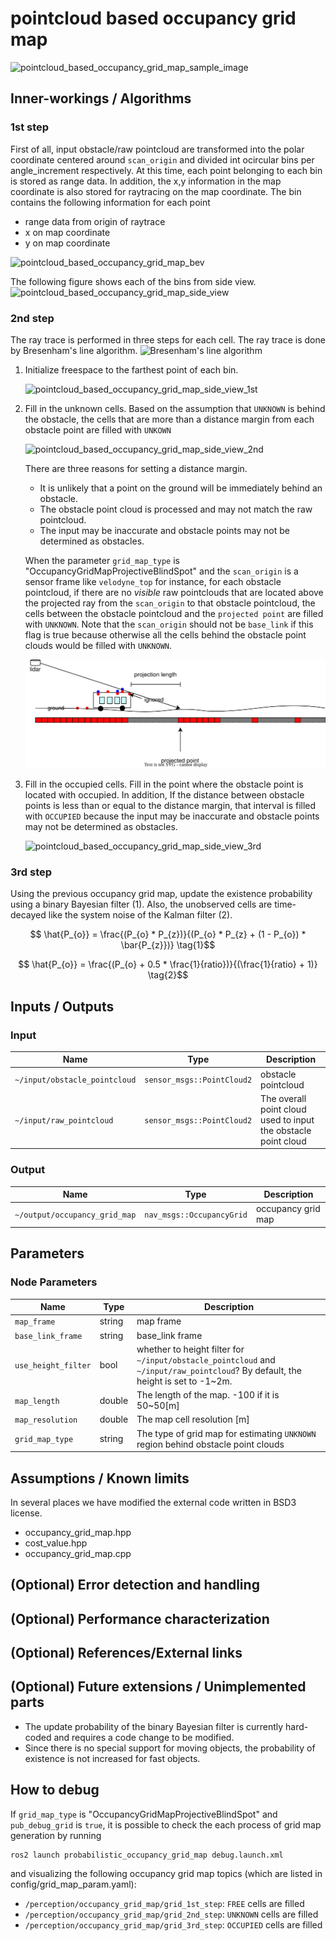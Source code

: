 # pointcloud based occupancy grid map

![pointcloud_based_occupancy_grid_map_sample_image](./image/pointcloud_based_occupancy_grid_map_sample_image.gif)

## Inner-workings / Algorithms

### 1st step

First of all, input obstacle/raw pointcloud are transformed into the polar coordinate centered around `scan_origin` and divided int ocircular bins per angle_increment respectively.
At this time, each point belonging to each bin is stored as range data. In addition, the x,y information in the map coordinate is also stored for raytracing on the map coordinate.
The bin contains the following information for each point

- range data from origin of raytrace
- x on map coordinate
- y on map coordinate

![pointcloud_based_occupancy_grid_map_bev](./image/pointcloud_based_occupancy_grid_map_bev.svg)

The following figure shows each of the bins from side view.
![pointcloud_based_occupancy_grid_map_side_view](./image/pointcloud_based_occupancy_grid_map_side_view.svg)

### 2nd step

The ray trace is performed in three steps for each cell.
The ray trace is done by Bresenham's line algorithm.
![Bresenham's line algorithm](./image/bresenham.svg)

1. Initialize freespace to the farthest point of each bin.

   ![pointcloud_based_occupancy_grid_map_side_view_1st](./image/pointcloud_based_occupancy_grid_map_side_view_1st.svg)

2. Fill in the unknown cells.
   Based on the assumption that `UNKNOWN` is behind the obstacle, the cells that are more than a distance margin from each obstacle point are filled with `UNKOWN`

   ![pointcloud_based_occupancy_grid_map_side_view_2nd](./image/pointcloud_based_occupancy_grid_map_side_view_2nd.svg)

   There are three reasons for setting a distance margin.

   - It is unlikely that a point on the ground will be immediately behind an obstacle.
   - The obstacle point cloud is processed and may not match the raw pointcloud.
   - The input may be inaccurate and obstacle points may not be determined as obstacles.

   When the parameter `grid_map_type` is "OccupancyGridMapProjectiveBlindSpot" and the `scan_origin` is a sensor frame like `velodyne_top` for instance, for each obstacle pointcloud, if there are no _visible_ raw pointclouds that are located above the projected ray from the `scan_origin` to that obstacle pointcloud, the cells between the obstacle pointcloud and the `projected point` are filled with `UNKNOWN`. Note that the `scan_origin` should not be `base_link` if this flag is true because otherwise all the cells behind the obstacle point clouds would be filled with `UNKNOWN`.

   ![pointcloud_based_occupancy_grid_map_side_view_2nd_projection](./image/pointcloud_based_occupancy_grid_map_side_view_2nd_projection.drawio.svg)

3. Fill in the occupied cells.
   Fill in the point where the obstacle point is located with occupied.
   In addition, If the distance between obstacle points is less than or equal to the distance margin, that interval is filled with `OCCUPIED` because the input may be inaccurate and obstacle points may not be determined as obstacles.

   ![pointcloud_based_occupancy_grid_map_side_view_3rd](./image/pointcloud_based_occupancy_grid_map_side_view_3rd.svg)

### 3rd step

Using the previous occupancy grid map, update the existence probability using a binary Bayesian filter (1). Also, the unobserved cells are time-decayed like the system noise of the Kalman filter (2).

```math
    \hat{P_{o}} = \frac{(P_{o} * P_{z})}{(P_{o} * P_{z} + (1 - P_{o}) * \bar{P_{z}})} \tag{1}
```

```math
    \hat{P_{o}} = \frac{(P_{o} + 0.5 * \frac{1}{ratio})}{(\frac{1}{ratio} + 1)} \tag{2}
```

## Inputs / Outputs

### Input

| Name                          | Type                       | Description                                                    |
| ----------------------------- | -------------------------- | -------------------------------------------------------------- |
| `~/input/obstacle_pointcloud` | `sensor_msgs::PointCloud2` | obstacle pointcloud                                            |
| `~/input/raw_pointcloud`      | `sensor_msgs::PointCloud2` | The overall point cloud used to input the obstacle point cloud |

### Output

| Name                          | Type                      | Description        |
| ----------------------------- | ------------------------- | ------------------ |
| `~/output/occupancy_grid_map` | `nav_msgs::OccupancyGrid` | occupancy grid map |

## Parameters

### Node Parameters

| Name                | Type   | Description                                                                                                                      |
| ------------------- | ------ | -------------------------------------------------------------------------------------------------------------------------------- |
| `map_frame`         | string | map frame                                                                                                                        |
| `base_link_frame`   | string | base_link frame                                                                                                                  |
| `use_height_filter` | bool   | whether to height filter for `~/input/obstacle_pointcloud` and `~/input/raw_pointcloud`? By default, the height is set to -1~2m. |
| `map_length`        | double | The length of the map. -100 if it is 50~50[m]                                                                                    |
| `map_resolution`    | double | The map cell resolution [m]                                                                                                      |
| `grid_map_type`     | string | The type of grid map for estimating `UNKNOWN` region behind obstacle point clouds                                                |

## Assumptions / Known limits

In several places we have modified the external code written in BSD3 license.

- occupancy_grid_map.hpp
- cost_value.hpp
- occupancy_grid_map.cpp

## (Optional) Error detection and handling

## (Optional) Performance characterization

## (Optional) References/External links

## (Optional) Future extensions / Unimplemented parts

- The update probability of the binary Bayesian filter is currently hard-coded and requires a code change to be modified.
- Since there is no special support for moving objects, the probability of existence is not increased for fast objects.

## How to debug

If `grid_map_type` is "OccupancyGridMapProjectiveBlindSpot" and `pub_debug_grid` is `true`, it is possible to check the each process of grid map generation by running

```shell
ros2 launch probabilistic_occupancy_grid_map debug.launch.xml
```

and visualizing the following occupancy grid map topics (which are listed in config/grid_map_param.yaml):

- `/perception/occupancy_grid_map/grid_1st_step`: `FREE` cells are filled
- `/perception/occupancy_grid_map/grid_2nd_step`: `UNKNOWN` cells are filled
- `/perception/occupancy_grid_map/grid_3rd_step`: `OCCUPIED` cells are filled
